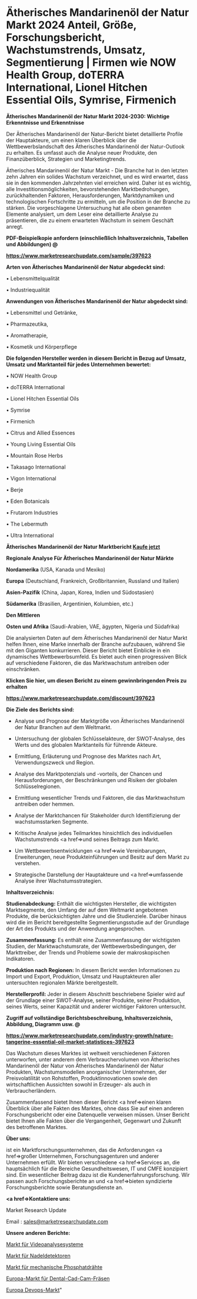 # Ätherisches Mandarinenöl der Natur Markt 2024 Anteil, Größe, Forschungsbericht, Wachstumstrends, Umsatz, Segmentierung | Firmen wie NOW Health Group, doTERRA International, Lionel Hitchen Essential Oils, Symrise, Firmenich

<strong>Ätherisches Mandarinenöl der Natur Markt 2024-2030: Wichtige Erkenntnisse und Erkenntnisse</strong>

Der Ätherisches Mandarinenöl der Natur-Bericht bietet detaillierte Profile der Hauptakteure, um einen klaren Überblick über die Wettbewerbslandschaft des Ätherisches Mandarinenöl der Natur-Outlook zu erhalten. Es umfasst auch die Analyse neuer Produkte, den Finanzüberblick, Strategien und Marketingtrends.

Ätherisches Mandarinenöl der Natur Markt - Die Branche hat in den letzten zehn Jahren ein solides Wachstum verzeichnet, und es wird erwartet, dass sie in den kommenden Jahrzehnten viel erreichen wird. Daher ist es wichtig, alle Investitionsmöglichkeiten, bevorstehenden Marktbedrohungen, zurückhaltenden Faktoren, Herausforderungen, Marktdynamiken und technologischen Fortschritte zu ermitteln, um die Position in der Branche zu stärken. Die vorgeschlagene Untersuchung hat alle oben genannten Elemente analysiert, um dem Leser eine detaillierte Analyse zu präsentieren, die zu einem erwarteten Wachstum in seinem Geschäft anregt.



<strong><b>PDF-Beispielkopie anfordern (einschließlich Inhaltsverzeichnis, Tabellen und Abbildungen) @ </b></strong>

<strong><a href=https://www.marketresearchupdate.com/sample/397623>

<strong>https://www.marketresearchupdate.com/sample/397623</u></a></strong></strong>



<strong>Arten von Ätherisches Mandarinenöl der Natur abgedeckt sind:</strong>

• Lebensmittelqualität

• Industriequalität



<strong>Anwendungen von Ätherisches Mandarinenöl der Natur abgedeckt sind:</strong>

• Lebensmittel und Getränke,

• Pharmazeutika,

• Aromatherapie,

• Kosmetik und Körperpflege



<strong>Die folgenden Hersteller werden in diesem Bericht in Bezug auf Umsatz, Umsatz und Marktanteil für jedes Unternehmen bewertet:</strong>

• NOW Health Group

• doTERRA International

• Lionel Hitchen Essential Oils

• Symrise

• Firmenich

• Citrus and Allied Essences

• Young Living Essential Oils

• Mountain Rose Herbs

• Takasago International

• Vigon International

• Berje

• Eden Botanicals

• Frutarom Industries

• The Lebermuth

• Ultra International



<strong>Ätherisches Mandarinenöl der Natur Marktbericht <a href=https://www.marketresearchupdate.com/buynow/397623>Kaufe jetzt</a></strong>



<strong>Regionale Analyse Für Ätherisches Mandarinenöl der Natur Märkte</strong>



<strong>Nordamerika</strong> (USA, Kanada und Mexiko)



<strong>Europa</strong> (Deutschland, Frankreich, Großbritannien, Russland und Italien)



<strong>Asien-Pazifik</strong> (China, Japan, Korea, Indien und Südostasien)



<strong>Südamerika</strong> (Brasilien, Argentinien, Kolumbien, etc.)



<strong>Den Mittleren</strong> 

<strong>Osten und Afrika</strong> (Saudi-Arabien, VAE, ägypten, Nigeria und Südafrika)

Die analysierten Daten auf dem Ätherisches Mandarinenöl der Natur Markt helfen Ihnen, eine Marke innerhalb der Branche aufzubauen, während Sie mit den Giganten konkurrieren. Dieser Bericht bietet Einblicke in ein dynamisches Wettbewerbsumfeld. Es bietet auch einen progressiven Blick auf verschiedene Faktoren, die das Marktwachstum antreiben oder einschränken.



<strong>Klicken Sie hier, um diesen Bericht zu einem gewinnbringenden Preis zu erhalten
</strong>

<strong><a href=https://www.marketresearchupdate.com/discount/397623>https://www.marketresearchupdate.com/discount/397623</b></u></strong></a>



<strong>Die Ziele des Berichts sind:</strong>

- Analyse und Prognose der Marktgröße von Ätherisches Mandarinenöl der Natur Branchen auf dem Weltmarkt.

- Untersuchung der globalen Schlüsselakteure, der SWOT-Analyse, des Werts und des globalen Marktanteils für führende Akteure.

- Ermittlung, Erläuterung und Prognose des Marktes nach Art, Verwendungszweck und Region.

- Analyse des Marktpotenzials und -vorteils, der Chancen und Herausforderungen, der Beschränkungen und Risiken der globalen Schlüsselregionen.

- Ermittlung wesentlicher Trends und Faktoren, die das Marktwachstum antreiben oder hemmen.

- Analyse der Marktchancen für Stakeholder durch Identifizierung der wachstumsstarken Segmente.

- Kritische Analyse jedes Teilmarktes hinsichtlich des individuellen Wachstumstrends <a href=>und</a> seines Beitrags zum Markt.

- Um Wettbewerbsentwicklungen <a href=>wie</a> Vereinbarungen, Erweiterungen, neue Produkteinführungen und Besitz auf dem Markt zu verstehen.

- Strategische Darstellung der Hauptakteure und <a href=>umfas</a>sende Analyse ihrer Wachstumsstrategien.



<strong>Inhaltsverzeichnis:</strong>



<strong>Studienabdeckung:</strong> Enthält die wichtigsten Hersteller, die wichtigsten Marktsegmente, den Umfang der auf dem Weltmarkt angebotenen Produkte, die berücksichtigten Jahre und die Studienziele. Darüber hinaus wird die im Bericht bereitgestellte Segmentierungsstudie auf der Grundlage der Art des Produkts und der Anwendung angesprochen.



<strong>Zusammenfassung:</strong> Es enthält eine Zusammenfassung der wichtigsten Studien, der Marktwachstumsrate, der Wettbewerbsbedingungen, der Markttreiber, der Trends und Probleme sowie der makroskopischen Indikatoren.



<strong>Produktion nach Regionen:</strong> In diesem Bericht werden Informationen zu Import und Export, Produktion, Umsatz und Hauptakteuren aller untersuchten regionalen Märkte bereitgestellt.



<strong>Herstellerprofil:</strong> Jeder in diesem Abschnitt beschriebene Spieler wird auf der Grundlage einer SWOT-Analyse, seiner Produkte, seiner Produktion, seines Werts, seiner Kapazität und anderer wichtiger Faktoren untersucht.



<strong><b>Zugriff auf vollständige Berichtsbeschreibung, Inhaltsverzeichnis, Abbildung, Diagramm usw. @ </b></strong>

<strong><a href=https://www.marketresearchupdate.com/industry-growth/nature-tangerine-essential-oil-market-statistices-397623>https://www.marketresearchupdate.com/industry-growth/nature-tangerine-essential-oil-market-statistices-397623</a></strong>

Das Wachstum dieses Marktes ist weltweit verschiedenen Faktoren unterworfen, unter anderem dem Verbrauchervolumen von Ätherisches Mandarinenöl der Natur von Ätherisches Mandarinenöl der Natur Produkten, Wachstumsmodellen anorganischer Unternehmen, der Preisvolatilität von Rohstoffen, Produktinnovationen sowie den wirtschaftlichen Aussichten sowohl in Erzeuger- als auch in Verbraucherländern.

Zusammenfassend bietet Ihnen dieser Bericht <a href=>einen</a> klaren Überblick über alle Fakten des Marktes, ohne dass Sie auf einen anderen Forschungsbericht oder eine Datenquelle verweisen müssen. Unser Bericht bietet Ihnen alle Fakten über die Vergangenheit, Gegenwart und Zukunft des betroffenen Marktes.



<strong>Über uns:</strong>

 ist ein Marktforschungsunternehmen, das die Anforderungen <a href=>großer</a> Unternehmen, Forschungsagenturen und anderer Unternehmen erfüllt. Wir bieten verschiedene <a href=>Services</a> an, die hauptsächlich für die Bereiche Gesundheitswesen, IT und CMFE konzipiert sind. Ein wesentlicher Beitrag dazu ist die Kundenerfahrungsforschung. Wir passen auch Forschungsberichte an und <a href=>bieten</a> syndizierte Forschungsberichte sowie Beratungsdienste an.



<strong><a href=>Kontaktiere uns:</a></strong>

Market Research Update

Email : sales@marketresearchupdate.com



<strong>Unsere anderen Berichte:</strong>

<a href=https://www.linkedin.com/pulse/video-analytics-system-market-2023-latest-trending>Markt für Videoanalysesysteme</a>

<a href=https://www.linkedin.com/pulse/needle-detector-market-outlooks-2023-size-players>Markt für Nadeldetektoren</a>

<a href=https://www.linkedin.com/pulse/mechanical-fosfated-wire-market-size-trends>Markt für mechanische Phosphatdrähte</a>

<a href=https://www.linkedin.com/pulse/europe-dental-cad-cam-milling-market-size-incredible>Europa-Markt für Dental-Cad-Cam-Fräsen</a>

<a href=https://www.linkedin.com/pulse/europe-devops-market-2023-current-future-trends-rlq9f/>Europa Devops-Markt</a>"
